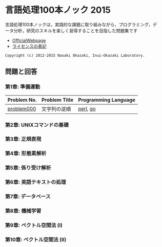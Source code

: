 # 言語処理100本ノック 2015

言語処理100本ノックは，実践的な課題に取り組みながら，プログラミング，データ分析，研究のスキルを楽しく習得することを目指した問題集です

* [OfficialWebpage](http://www.cl.ecei.tohoku.ac.jp/nlp100/)
* [ライセンスの表記](http://www.cl.ecei.tohoku.ac.jp/nlp100/)
```
Copyright (c) 2012-2015 Naoaki Okazaki, Inui-Okazaki Laboratory.
```

## 問題と回答

### 第1章: 準備運動

| Problem No. | Problem Title | Programming Language   |
| :---------- | :------------- |:------------- |
| [problem000](problem/000/readme.md) | 文字列の逆順 | [perl](problem/000/perl/), [go](problem/000/go) |

### 第2章: UNIXコマンドの基礎

### 第3章: 正規表現

### 第4章: 形態素解析

### 第5章: 係り受け解析

### 第6章: 英語テキストの処理

### 第7章: データベース

### 第8章: 機械学習

### 第9章: ベクトル空間法 (I)

### 第10章: ベクトル空間法 (II)

